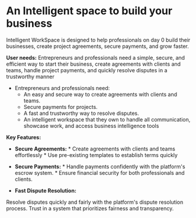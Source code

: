 # An Intelligent space to build your business
Intelligent WorkSpace is designed to help professionals on day 0 build their businesses, create project agreements, secure payments, and grow faster.<br>

**User needs:**
Entrepreneurs and professionals need a simple, secure, and efficient way to start their business, create agreements with clients and teams, handle project payments, and quickly resolve disputes in a trustworthy manner<br>

* Entrepreneurs and professionals need:
    * An easy and secure way to create agreements with clients and teams.
    * Secure payments for projects.
    * A fast and trustworthy way to resolve disputes.
    * An intelligent workspace that they own to handle all communication, showcase work, and access business intelligence tools

**Key Features:**

*    **Secure Agreements:**
    * Create agreements with clients and teams effortlessly
    * Use pre-existing templates to establish terms quickly
*    **Secure Payments:**
    * Handle payments confidently with the platform's escrow system.
    * Ensure financial security for both professionals and clients.

*    **Fast Dispute Resolution:**

Resolve disputes quickly and fairly with the platform's dispute resolution process.
Trust in a system that prioritizes fairness and transparency.

